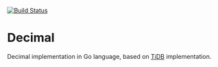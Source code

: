 [![Build Status](https://travis-ci.org/blockcdn-go/decimal.svg?branch=master)](https://travis-ci.org/blockcdn-go/decimal)

# Decimal 

Decimal implementation in Go language, based on [TiDB](https://github.com/pingcap/tidb/blob/master/types/mydecimal.go) implementation.